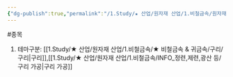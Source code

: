 ```yaml
---
{"dg-publish":true,"permalink":"/1.Study/★ 산업/원자재 산업/1.비철금속/원자재가공업/종목/대한전선/","created":"2023-05-31T11:46:07.740+09:00","updated":"2025-06-26T12:50:35.302+09:00"}
---
```


#종목

1. 테마구분: [[1.Study/★ 산업/원자재 산업/1.비철금속/★ 비철금속 & 귀금속/구리/구리\|구리]],[[1.Study/★ 산업/원자재 산업/1.비철금속/INFO_정련,제련,광산 등/구리 가공\|구리 가공]]

